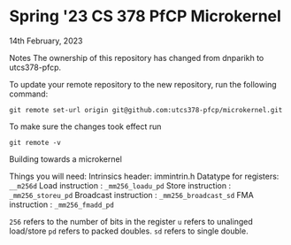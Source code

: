 # Spring '23 CS 378 PfCP Microkernel

14th February, 2023

Notes 
The ownership of this repository has changed from dnparikh to utcs378-pfcp. 

To update your remote repository to the new repository, run the following command:

`git remote set-url origin git@github.com:utcs378-pfcp/microkernel.git` 

To make sure the changes took effect run 

`git remote -v`

Building towards a microkernel

Things you will need:
Intrinsics header: immintrin.h
Datatype for registers: `__m256d`
Load instruction      : `_mm256_loadu_pd`
Store instruction     : `_mm256_storeu_pd`
Broadcast instruction : `_mm256_broadcast_sd`
FMA instruction       : `_mm256_fmadd_pd`

`256` refers to the number of bits in the register
`u` refers to unalinged load/store
`pd` refers to packed doubles.
`sd` refers to single double.
